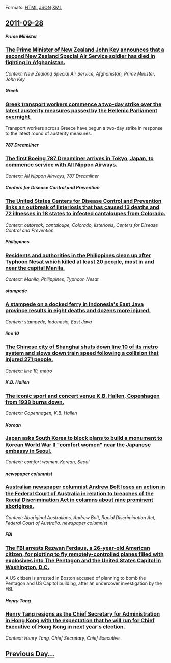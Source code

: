 
Formats: [HTML](2011/09/28/index.html)  [JSON](2011/09/28/index.json)  [XML](2011/09/28/index.xml)  

## [2011-09-28](/news/2011/09/28/index.md)

##### Prime Minister
### [The Prime Minister of New Zealand John Key announces that a second New Zealand Special Air Service soldier has died in fighting in Afghanistan. ](/news/2011/09/28/the-prime-minister-of-new-zealand-john-key-announces-that-a-second-new-zealand-special-air-service-soldier-has-died-in-fighting-in-afghanist.md)
_Context: New Zealand Special Air Service, Afghanistan, Prime Minister, John Key_

##### Greek
### [Greek transport workers commence a two-day strike over the latest austerity measures passed by the Hellenic Parliament overnight. ](/news/2011/09/28/greek-transport-workers-commence-a-two-day-strike-over-the-latest-austerity-measures-passed-by-the-hellenic-parliament-overnight.md)
Transport workers across Greece have begun a two-day strike in response to the latest round of austerity measures.

##### 787 Dreamliner
### [The first Boeing 787 Dreamliner arrives in Tokyo, Japan, to commence service with All Nippon Airways. ](/news/2011/09/28/the-first-boeing-787-dreamliner-arrives-in-tokyo-japan-to-commence-service-with-all-nippon-airways.md)
_Context: All Nippon Airways, 787 Dreamliner_

##### Centers for Disease Control and Prevention
### [The United States Centers for Disease Control and Prevention links an outbreak of listeriosis that has caused 13 deaths and 72 illnesses in 18 states to infected cantaloupes from Colorado. ](/news/2011/09/28/the-united-states-centers-for-disease-control-and-prevention-links-an-outbreak-of-listeriosis-that-has-caused-13-deaths-and-72-illnesses-in.md)
_Context: outbreak, cantaloupe, Colorado, listeriosis, Centers for Disease Control and Prevention_

##### Philippines
### [Residents and authorities in the Philippines clean up after Typhoon Nesat which killed at least 20 people, most in and near the capital Manila. ](/news/2011/09/28/residents-and-authorities-in-the-philippines-clean-up-after-typhoon-nesat-which-killed-at-least-20-people-most-in-and-near-the-capital-mani.md)
_Context: Manila, Philippines, Typhoon Nesat_

##### stampede
### [A stampede on a docked ferry in Indonesia's East Java province results in eight deaths and dozens more injured. ](/news/2011/09/28/a-stampede-on-a-docked-ferry-in-indonesia-s-east-java-province-results-in-eight-deaths-and-dozens-more-injured.md)
_Context: stampede, Indonesia, East Java_

##### line 10
### [The Chinese city of Shanghai shuts down line 10 of its metro system and slows down train speed following a collision that injured 271 people. ](/news/2011/09/28/the-chinese-city-of-shanghai-shuts-down-line-10-of-its-metro-system-and-slows-down-train-speed-following-a-collision-that-injured-271-people.md)
_Context: line 10, metro_

##### K.B. Hallen
### [The iconic sport and concert venue K.B. Hallen, Copenhagen from 1938 burns down. ](/news/2011/09/28/the-iconic-sport-and-concert-venue-k-b-hallen-copenhagen-from-1938-burns-down.md)
_Context: Copenhagen, K.B. Hallen_

##### Korean
### [Japan asks South Korea to block plans to build a monument to Korean World War II "comfort women" near the Japanese embassy in Seoul. ](/news/2011/09/28/japan-asks-south-korea-to-block-plans-to-build-a-monument-to-korean-world-war-ii-comfort-women-near-the-japanese-embassy-in-seoul.md)
_Context: comfort women, Korean, Seoul_

##### newspaper columnist
### [Australian newspaper columnist Andrew Bolt loses an action in the Federal Court of Australia in relation to breaches of the Racial Discrimination Act in columns about nine prominent aborigines. ](/news/2011/09/28/australian-newspaper-columnist-andrew-bolt-loses-an-action-in-the-federal-court-of-australia-in-relation-to-breaches-of-the-racial-discrimin.md)
_Context: Aboriginal Australians, Andrew Bolt, Racial Discrimination Act, Federal Court of Australia, newspaper columnist_

##### FBI
### [The FBI arrests Rezwan Ferdaus, a 26-year-old American citizen, for plotting to fly remotely-controlled planes filled with explosives into The Pentagon and the United States Capitol in Washington, D.C. ](/news/2011/09/28/the-fbi-arrests-rezwan-ferdaus-a-26-year-old-american-citizen-for-plotting-to-fly-remotely-controlled-planes-filled-with-explosives-into-t.md)
A US citizen is arrested in Boston accused of planning to bomb the Pentagon and US Capitol building, after an undercover investigation by the FBI.

##### Henry Tang
### [Henry Tang resigns as the Chief Secretary for Administration in Hong Kong with the expectation that he will run for Chief Executive of Hong Kong in next year's election. ](/news/2011/09/28/henry-tang-resigns-as-the-chief-secretary-for-administration-in-hong-kong-with-the-expectation-that-he-will-run-for-chief-executive-of-hong.md)
_Context: Henry Tang, Chief Secretary, Chief Executive_

## [Previous Day...](/news/2011/09/27/index.md)

